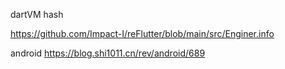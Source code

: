 
dartVM hash


https://github.com/Impact-I/reFlutter/blob/main/src/Enginer.info


android https://blog.shi1011.cn/rev/android/689